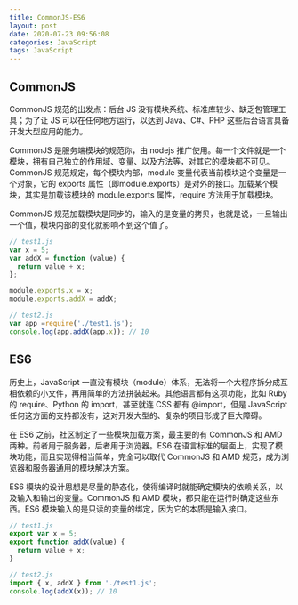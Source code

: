 ```yaml
---
title: CommonJS-ES6
layout: post
date: 2020-07-23 09:56:08
categories: JavaScript
tags: JavaScript
---
```


## CommonJS

CommonJS 规范的出发点：后台 JS 没有模块系统、标准库较少、缺乏包管理工具；为了让 JS 可以在任何地方运行，以达到 Java、C#、PHP 这些后台语言具备开发大型应用的能力。

CommonJS 是服务端模块的规范你，由 nodejs 推广使用。每一个文件就是一个模块，拥有自己独立的作用域、变量、以及方法等，对其它的模块都不可见。CommonJS 规范规定，每个模块内部，module 变量代表当前模块这个变量是一个对象，它的 exports 属性（即module.exports）是对外的接口。加载某个模块，其实是加载该模块的 module.exports 属性，require 方法用于加载模块。

CommonJS 规范加载模块是同步的，输入的是变量的拷贝，也就是说，一旦输出一个值，模块内部的变化就影响不到这个值了。

```js
// test1.js
var x = 5;
var addX = function (value) {
  return value + x;
};

module.exports.x = x;
module.exports.addX = addX;

// test2.js
var app =require('./test1.js');
console.log(app.addX(app.x)); // 10
```

## ES6

历史上，JavaScript 一直没有模块（module）体系，无法将一个大程序拆分成互相依赖的小文件，再用简单的方法拼装起来。其他语言都有这项功能，比如 Ruby 的 require、Python 的 import，甚至就连 CSS 都有 @import，但是 JavaScript 任何这方面的支持都没有，这对开发大型的、复杂的项目形成了巨大障碍。

在 ES6 之前，社区制定了一些模块加载方案，最主要的有 CommonJS 和 AMD 两种。前者用于服务器，后者用于浏览器。ES6 在语言标准的层面上，实现了模块功能，而且实现得相当简单，完全可以取代 CommonJS 和 AMD 规范，成为浏览器和服务器通用的模块解决方案。

ES6 模块的设计思想是尽量的静态化，使得编译时就能确定模块的依赖关系，以及输入和输出的变量。CommonJS 和 AMD 模块，都只能在运行时确定这些东西。ES6 模块输入的是只读的变量的绑定，因为它的本质是输入接口。

```js
// test1.js
export var x = 5;
export function addX(value) {
  return value + x;
}

// test2.js
import { x, addX } from './test1.js';
console.log(addX(x)); // 10
```
